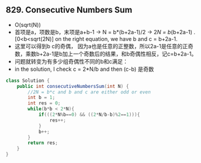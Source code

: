 ## 829. Consecutive Numbers Sum
- O(sqrt(N))
- 首项是a，项数是b，末项是a+b-1 -> N = b*(b+2a-1)/2 -> 2*N = b*(b+2a-1) .[0<b<sqrt(2N)] on the right equation, we have b and c = b+2a-1.
- 这里可以得到b c的奇偶， 因为a也是任意的正整数，所以2a-1是任意的正奇数，乘数b+2a-1是b加上一个奇数后的结果，和b奇偶性相反，记c=b+2a-1。
- 问题就转变为有多少组奇偶性不同的b和c满足：
- in the solution, I check c = 2*N/b and then (c-b) 是奇数
```java
class Solution {
    public int consecutiveNumbersSum(int N) {
        //2N = b*c and b and c are either odd or even
        int b = 1;
        int res = 0;
        while(b*b < 2*N){
            if(((2*N%b==0) && ((2*N/b-b)%2==1))){
                res++;
            }
            b++;
        }
        return res;
    }
}
```
